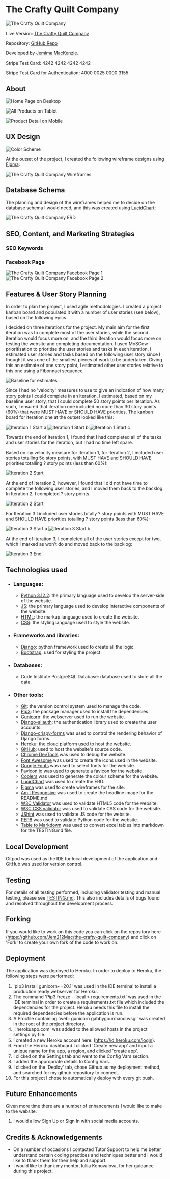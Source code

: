 # The Crafty Quilt Company

![The Crafty Quilt Company](documentation/am_i_responsive.png)

Live Version: [The Crafty Quilt Company](https://the-crafty-quilt-company-c484a7353540.herokuapp.com/)


Repository: [GitHub Repo](https://github.com/Jem212Mac/the-crafty-quilt-company)

Developed by [Jemima MacKenzie](https://github.com/Jem212Mac).

Stripe Test Card: 4242 4242 4242 4242

Stripe Test Card for Authentication: 4000 0025 0000 3155

## About

![Home Page on Desktop](documentation/home_page.png)

![All Products on Tablet](documentation/all_products_tablet.png)

![Product Detail on Mobile](documentation/product_detail_mobile.png)

## UX Design

![Color Scheme](documentation/colour_scheme.png)


At the outset of the project, I created the following wireframe designs using [Figma](https://www.figma.com/):

![The Crafty Quilt Company Wireframes](documentation/the_crafty_quilt_company_wireframes.png)


## Database Schema

The planning and design of the wireframes helped me to decide on the database schema I would need, and this was created using [LucidChart](https://www.lucidchart.com/):

![The Crafty Quilt Company ERD](documentation/the_crafty_quilt_company_ERD.png)


## SEO, Content, and Marketing Strategies

### SEO Keywords

### Facebook Page

![The Crafty Quilt Company Facebook Page 1](documentation/facebook_1.png)
![The Crafty Quilt Company Facebook Page 2](documentation/facebook_2.png)


## Features & User Story Planning

In order to plan the project, I used agile methodologies.  I created a project kanban board and populated it with a number of user stories (see below), based on the following epics.


I decided on three iterations for the project.  My main aim for the first iteration was to complete most of the user stories, while the second iteration would focus more on, and the third iteration would focus more on testing the website and completing documentation.  I used MoSCow prioritisation to prioritise the user stories and tasks in each iteration.  I estimated user stories and tasks based on the following user story since I thought it was one of the smallest pieces of work to be undertaken.  Giving this an estimate of one story point, I estimated other user stories relative to this one using a Fibonnaci sequence.

![Baseline for estimates](documentation/baseline_for_estimates.png)

Since I had no 'velocity' measures to use to give an indication of how many story points I could complete in an iteration, I estimated, based on my baseline user story, that I could complete 50 story points per iteration.  As such, I ensured that iteration one included no more than 30 story points (60%) that were MUST HAVE or SHOULD HAVE priorities.  The kanban board for iteration one at the outset looked like this:

![Iteration 1 Start a](documentation/iteration_1_start_a.png)
![Iteration 1 Start b](documentation/iteration_1_start_b.png)
![Iteration 1 Start c](documentation/iteration_1_start_c.png)

Towards the end of Iteration 1, I found that I had completed all of the tasks and user stories for the iteration, but I had no time left spare.

Based on my velocity measure for Iteration 1, for Iteration 2, I included user stories totalling 5o story points, with MUST HAVE and SHOULD HAVE priorities totalling ? story points (less than 60%):

![Iteration 2 Start](documentation/iteration_2_start.png)

At the end of Iteration 2, however, I found that I did not have time to complete the following user stories, and I moved them back to the backlog.  In Iteration 2, I completed ? story points.

![Iteration 2 Start](documentation/iteration_2_end.png)

For Iteration 3 I included user stories totally ? story points with MUST HAVE and SHOULD HAVE priorities totalling ? story points (less than 60%):

![Iteration 3 Start a](documentation/iteration_3_start_a.png)
![Iteration 3 Start b](documentation/iteration_3_start_b.png)

At the end of Iteration 3, I completed all of the user stories except for two, which I marked as won't do and moved back to the backlog:

![Iteration 3 End](documentation/iteration_3_end.png)


## Technologies used

- ### Languages:
    
    + [Python 3.12.2](https://www.python.org/downloads/release/python-385/): the primary language used to develop the server-side of the website.
    + [JS](https://www.javascript.com/): the primary language used to develop interactive components of the website.
    + [HTML](https://developer.mozilla.org/en-US/docs/Web/HTML): the markup language used to create the website.
    + [CSS](https://developer.mozilla.org/en-US/docs/Web/css): the styling language used to style the website.

- ### Frameworks and libraries:

    + [Django](https://www.djangoproject.com/): python framework used to create all the logic.
    + [Bootstrap](https://getbootstrap.com/): used for styling the project.

- ### Databases:

    + Code Institute PostgreSQL Database: database used to store all the data.

- ### Other tools:

    + [Git](https://git-scm.com/): the version control system used to manage the code.
    + [Pip3](https://pypi.org/project/pip/): the package manager used to install the dependencies.
    + [Gunicorn](https://gunicorn.org/): the webserver used to run the website.
    + [Django-allauth](https://django-allauth.readthedocs.io/en/latest/): the authentication library used to create the user accounts.
    + [Django-crispy-forms](https://django-cryptography.readthedocs.io/en/latest/) was used to control the rendering behavior of Django forms.
    + [Heroku](https://id.heroku.com/login): the cloud platform used to host the website.
    + [GitHub](https://github.com/): used to host the website's source code.
    + [Chrome DevTools](https://developer.chrome.com/docs/devtools/open/) was used to debug the website.
    + [Font Awesome](https://fontawesome.com/) was used to create the icons used in the website.
    + [Google Fonts](https://fonts.google.com/) was used to select fonts for the website.
    + [Favicon.io](https://favicon.io/) was used to generate a favicon for the website.
    + [Coolers](https://coolors.co/) was used to generate the colour scheme for the website.
    + [LucidChart](https://www.lucidchart.com/) was used to create the ERD.
    + [Figma](https://www.figma.com/) was used to create wireframes for the site.
    + [Am I Responsive](https://ui.dev/amiresponsive?) was used to create the headline image for the README.md
    + [W3C Validator](https://validator.w3.org/) was used to validate HTML5 code for the website.
    + [W3C CSS validator](https://jigsaw.w3.org/css-validator/) was used to validate CSS code for the website.
    + [JShint](https://jshint.com/) was used to validate JS code for the website.
    + [PEP8](https://pep8ci.herokuapp.com/) was used to validate Python code for the website.
    + [Table to Markdown](https://tabletomarkdown.com/) was used to convert excel tables into markdown for the TESTING.md file.

## Local Development
Gitpod was used as the IDE for local development of the application and GitHub was used for version control.

## Testing
For details of all testing performed, including validator testing and manual testing, please see [TESTING.md](TESTING.md).  This also includes details of bugs found and resolved throughout the development process.

## Forking

If you would like to work on this code you can click on the repository here (https://github.com/Jem212Mac/the-crafty-quilt-company) and click on 'Fork' to create your own fork of the code to work on.

## Deployment

The application was deployed to Heroku.  In order to deploy to Heroku, the following steps were performed:

1. 'pip3 install gunicorn~=20.1' was used in the IDE terminal to install a production ready webserver for Heroku.
2. The command 'Pip3 freeze --local > requirements.txt' was used in the IDE terminal in order to create a requirements.txt file which included the dependencies for the project.  Heroku needs this file to install the required dependencies before the application is run.
3. A Procfile containing 'web: gunicorn gabbygourmand.wsgi' was created in the root of the project directory.
4. ,'.herokuapp.com' was added to the allowed hosts in the project settings.py file.
5. I created a new Heroku account here: (https://id.heroku.com/login).
6. From the Heroku dashboard I clicked 'Create new app' and input a unique name for the app, a region, and clicked 'create app'.
7. I clicked on the Settings tab and went to the Config Vars section.
8. I added the appropriate details to Config Vars.
9. I clicked on the 'Deploy' tab, chose Github as my deployment method, and searched for my github repository to connect.
10. For this project I chose to automatically deploy with every git push.

## Future Enhancements

Given more time there are a number of enhancements I would like to make to the website:
1. I would allow Sign Up or Sign In with social media accounts.


## Credits & Acknowledgements

 - On a number of occasions I contacted Tutor Support to help me better understand certain coding practices and techniques better and I would like to thank them for their help and support.
 - I would like to thank my mentor, Iuliia Konovalova, for her guidance during this project.